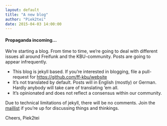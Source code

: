 ```yaml
---
layout: default
title: "A new blog"
author: "Piek2tei"
date: 2015-04-03 14:00:00
---
```

#### Propaganda incoming...
We’re starting a blog. From time to time, we’re going to deal with different issues all around Freifunk and the KBU-community. Posts are going to appear infrequently.

- This blog is jekyll based. If you’re interested in blogging, file a pull-request for <a href="https://github.com/ff-kbu/website">https://github.com/ff-kbu/website</a>
- It’s not translated by default. Posts will in English (mostly) or German. Hardly anybody will take care of translating ‘em all.
- It’s opinionated and does not reflect a consensus within our community.</li>

Due to technical limitations of jekyll, there will be no comments. Join the <a href="#kontakt">maillist</a> if you’re up for discussing things and thinkings.

Cheers, Piek2tei
